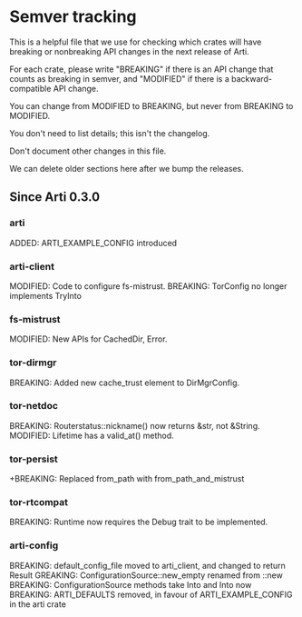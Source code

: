 # Semver tracking

This is a helpful file that we use for checking which crates will have
breaking or nonbreaking API changes in the next release of Arti.

For each crate, please write "BREAKING" if there is an API change that counts
as breaking in semver, and "MODIFIED" if there is a backward-compatible API
change.

You can change from MODIFIED to BREAKING, but never from BREAKING to
MODIFIED.

You don't need to list details; this isn't the changelog.

Don't document other changes in this file.

We can delete older sections here after we bump the releases.

## Since Arti 0.3.0

### arti

ADDED: ARTI_EXAMPLE_CONFIG introduced

### arti-client

MODIFIED: Code to configure fs-mistrust.
BREAKING: TorConfig no longer implements TryInto<DirMgrConfig>

### fs-mistrust

MODIFIED: New APIs for CachedDir, Error.

### tor-dirmgr

BREAKING: Added new cache_trust element to DirMgrConfig.

### tor-netdoc

BREAKING: Routerstatus::nickname() now returns &str, not &String.
MODIFIED: Lifetime has a valid_at() method.

### tor-persist

+BREAKING: Replaced from_path with from_path_and_mistrust

### tor-rtcompat

BREAKING: Runtime now requires the Debug trait to be implemented.

### arti-config

BREAKING: default_config_file moved to arti_client, and changed to return Result
GREAKING: ConfigurationSource::new_empty renamed from ::new
BREAKING: ConfigurationSource methods take Into<String> and Into<PathBuf> now
BREAKING: ARTI_DEFAULTS removed, in favour of ARTI_EXAMPLE_CONFIG in the arti crate
